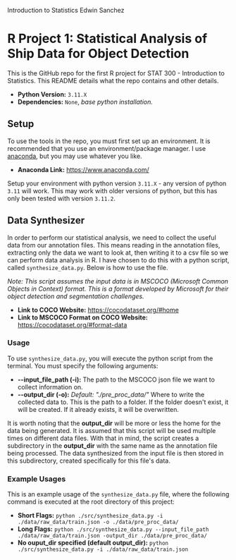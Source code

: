 Introduction to Statistics
Edwin Sanchez
# R Project 1: Statistical Analysis of Ship Data for Object Detection
This is the GitHub repo for the first R project for STAT 300 - Introduction to Statistics. This README details what the repo contains and other details.

* **Python Version:** `3.11.X`
* **Dependencies:** `None`, *base python installation.*

## Setup
To use the tools in the repo, you must first set up an environment. It is recommended that you use an environment/package manager. I use [anaconda](https://www.anaconda.com/), but you may use whatever you like.

* **Anaconda Link:** https://www.anaconda.com/

Setup your environment with python version `3.11.X` - any version of python `3.11` will work. This may work with older versions of python, but this has only been tested with version `3.11.2`.

## Data Synthesizer
In order to perform our statistical analysis, we need to collect the useful data from our annotation files. This means reading in the annotation files, extracting only the data we want to look at, then writing it to a csv file so we can perform data analysis in R. I have chosen to do this with a python script, called `synthesize_data.py`. Below is how to use the file.

*Note: This script assumes the input data is in MSCOCO (Microsoft Common Objects in Context) format. This is a format developed by Microsoft for their object detection and segmentation challenges.*
* **Link to COCO Website:** https://cocodataset.org/#home
* **Link to MSCOCO Format on COCO Website:** https://cocodataset.org/#format-data

### Usage
To use `synthesize_data.py`, you will execute the python script from the terminal. You must specify the following arguments:
* **--input_file_path (-i):** The path to the MSCOCO json file we want to collect information on.
* **--output_dir (-o):** *Default: "./pre_proc_data/"* Where to write the collected data to. This is the path to a folder. If the folder doesn't exist, it will be created. If it already exists, it will be overwritten.

It is worth noting that the **output_dir** will be more or less the home for the data being generated. It is assumed that this script will be used multiple times on different data files. With that in mind, the script creates a subdirectory in the **output_dir** with the same name as the annotation file being processed. The data synthesized from the input file is then stored in this subdirectory, created specifically for this file's data.

### Example Usages
This is an example usage of the `synthesize_data.py` file, where the following command is executed at the root directory of this project:

* **Short Flags:** `python ./src/synthesize_data.py -i ./data/raw_data/train.json -o ./data/pre_proc_data/`
* **Long Flags:** `python ./src/synthesize_data.py --input_file_path ./data/raw_data/train.json -output_dir ./data/pre_proc_data/`
* **No ouput_dir specified (default output_dir):** `python ./src/synthesize_data.py -i ./data/raw_data/train.json`
